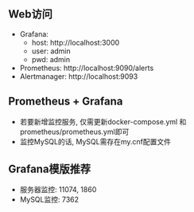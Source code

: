 ## Web访问
- Grafana:
  - host: http://localhost:3000
  - user: admin
  - pwd: admin
- Prometheus: http://localhost:9090/alerts
- Alertmanager: http://localhost:9093


## Prometheus + Grafana
- 若要新增监控服务, 仅需更新docker-compose.yml 和 prometheus/prometheus.yml即可
- 监控MySQL的话, MySQL需存在my.cnf配置文件

## Grafana模版推荐
- 服务器监控: 11074, 1860
- MySQL监控: 7362
